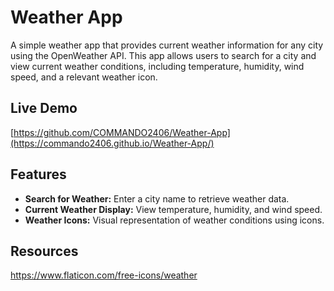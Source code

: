 # Weather App

A simple weather app that provides current weather information for any city using the OpenWeather API. This app allows users to search for a city and view current weather conditions, including temperature, humidity, wind speed, and a relevant weather icon.

## Live Demo
[https://github.com/COMMANDO2406/Weather-App](https://commando2406.github.io/Weather-App/)

## Features

- **Search for Weather:** Enter a city name to retrieve weather data.
- **Current Weather Display:** View temperature, humidity, and wind speed.
- **Weather Icons:** Visual representation of weather conditions using icons.

## Resources
https://www.flaticon.com/free-icons/weather

